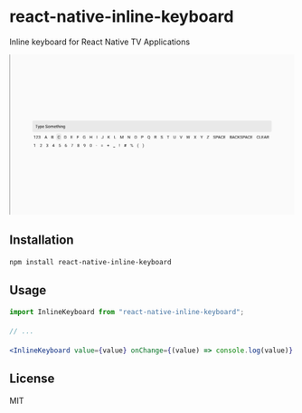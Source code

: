 # react-native-inline-keyboard

Inline keyboard for React Native TV Applications

![Inline Keyboard Screenshot](./images/screenshot.png)

## Installation

```sh
npm install react-native-inline-keyboard
```

## Usage

```jsx
import InlineKeyboard from "react-native-inline-keyboard";

// ...

<InlineKeyboard value={value} onChange={(value) => console.log(value)} />
```

## License

MIT
